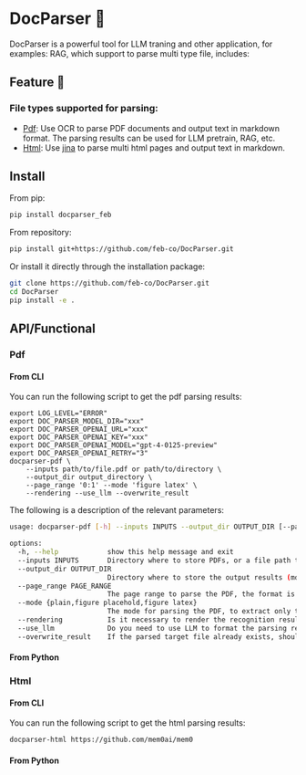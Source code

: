 # DocParser 📄

DocParser is a powerful tool for LLM traning and other application, for examples: RAG, which support to parse multi type file, includes:

## Feature 🎉

### File types supported for parsing:

- [Pdf](#Pdf): Use OCR to parse PDF documents and output text in markdown format. The parsing results can be used for LLM pretrain, RAG, etc.
- [Html](#Html): Use [jina](https://jina.ai/reader) to parse multi html pages and output text in markdown.

## Install

From pip:

```bash
pip install docparser_feb
```

From repository:

```bash
pip install git+https://github.com/feb-co/DocParser.git
```

Or install it directly through the installation package:

```bash
git clone https://github.com/feb-co/DocParser.git
cd DocParser
pip install -e .
```

## API/Functional

### Pdf

#### From CLI

You can run the following script to get the pdf parsing results:

```shell
export LOG_LEVEL="ERROR"
export DOC_PARSER_MODEL_DIR="xxx"
export DOC_PARSER_OPENAI_URL="xxx"
export DOC_PARSER_OPENAI_KEY="xxx"
export DOC_PARSER_OPENAI_MODEL="gpt-4-0125-preview"
export DOC_PARSER_OPENAI_RETRY="3"
docparser-pdf \
    --inputs path/to/file.pdf or path/to/directory \
    --output_dir output_directory \
    --page_range '0:1' --mode 'figure latex' \
    --rendering --use_llm --overwrite_result
```

The following is a description of the relevant parameters:

```bash
usage: docparser-pdf [-h] --inputs INPUTS --output_dir OUTPUT_DIR [--page_range PAGE_RANGE] [--mode {plain,figure placehold,figure latex}] [--rendering] [--use_llm]

options:
  -h, --help            show this help message and exit
  --inputs INPUTS       Directory where to store PDFs, or a file path to a single PDF
  --output_dir OUTPUT_DIR
                        Directory where to store the output results (md/json/images).
  --page_range PAGE_RANGE
                        The page range to parse the PDF, the format is 'start_page:end_page', that is, [start, end). Default: full.
  --mode {plain,figure placehold,figure latex}
                        The mode for parsing the PDF, to extract only the plain text or the text plus images.
  --rendering           Is it necessary to render the recognition results of the input PDF to output the recognition range? Default: False.
  --use_llm             Do you need to use LLM to format the parsing results? If so, please specify the corresponding parameters through the environment variables: DOC_PARSER_OPENAI_URL, DOC_PARSER_OPENAI_KEY, DOC_PARSER_OPENAI_MODEL. Default: False.
  --overwrite_result    If the parsed target file already exists, should it be rewritten? Default: False.
```

#### From Python


### Html

#### From CLI

You can run the following script to get the html parsing results:

```bash
docparser-html https://github.com/mem0ai/mem0
```

#### From Python